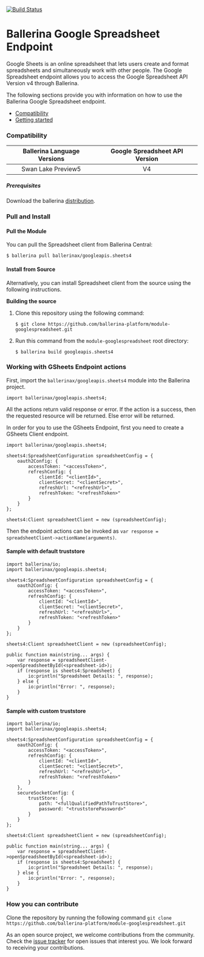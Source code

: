 [![Build Status](https://travis-ci.org/ballerina-platform/module-googlespreadsheet.svg?branch=master)](https://travis-ci.org/ballerina-platform/module-googlespreadsheet)

# Ballerina Google Spreadsheet Endpoint

Google Sheets is an online spreadsheet that lets users create and format
spreadsheets and simultaneously work with other people. The Google Spreadsheet endpoint allows you to access the Google Spreadsheet API Version v4 through Ballerina.

The following sections provide you with information on how to use the Ballerina Google Spreadsheet endpoint.
- [Compatibility](#compatibility)
- [Getting started](#getting-started)


### Compatibility

| Ballerina Language Versions  | Google Spreadsheet API Version |
|:----------------------------:|:------------------------------:|
|      Swan Lake Preview5      |   V4                           |

##### Prerequisites
Download the ballerina [distribution](https://ballerinalang.org/downloads/).

### Pull and Install

#### Pull the Module
You can pull the Spreadsheet client from Ballerina Central:
```ballerina
$ ballerina pull ballerinax/googleapis.sheets4
```

#### Install from Source
Alternatively, you can install Spreadsheet client from the source using the following instructions.

**Building the source**
1. Clone this repository using the following command:
    ```shell
    $ git clone https://github.com/ballerina-platform/module-googlespreadsheet.git
    ```

2. Run this command from the `module-googlespreadsheet` root directory:
    ```shell
    $ ballerina build googleapis.sheets4
    ```

### Working with GSheets Endpoint actions

First, import the `ballerinax/googleapis.sheets4` module into the Ballerina project.

```ballerina
import ballerinax/googleapis.sheets4;
```

All the actions return valid response or error. If the action is a success, then the requested resource will
be returned. Else error will be returned.

In order for you to use the GSheets Endpoint, first you need to create a GSheets Client endpoint.

```ballerina
import ballerinax/googleapis.sheets4;

sheets4:SpreadsheetConfiguration spreadsheetConfig = {
    oauth2Config: {
        accessToken: "<accessToken>",
        refreshConfig: {
            clientId: "<clientId>",
            clientSecret: "<clientSecret>",
            refreshUrl: "<refreshUrl>",
            refreshToken: "<refreshToken>"
        }
    }
};

sheets4:Client spreadsheetClient = new (spreadsheetConfig);
```

Then the endpoint actions can be invoked as `var response = spreadsheetClient->actionName(arguments)`.

#### Sample with default truststore
```ballerina
import ballerina/io;
import ballerinax/googleapis.sheets4;

sheets4:SpreadsheetConfiguration spreadsheetConfig = {
    oauth2Config: {
        accessToken: "<accessToken>",
        refreshConfig: {
            clientId: "<clientId>",
            clientSecret: "<clientSecret>",
            refreshUrl: "<refreshUrl>",
            refreshToken: "<refreshToken>"
        }
    }
};

sheets4:Client spreadsheetClient = new (spreadsheetConfig);

public function main(string... args) {
    var response = spreadsheetClient->openSpreadsheetById(<spreadsheet-id>);
    if (response is sheets4:Spreadsheet) {
        io:println("Spreadsheet Details: ", response);
    } else {
        io:println("Error: ", response);
    }
}
```

#### Sample with custom truststore
```ballerina
import ballerina/io;
import ballerinax/googleapis.sheets4;

sheets4:SpreadsheetConfiguration spreadsheetConfig = {
    oauth2Config: {
        accessToken: "<accessToken>",
        refreshConfig: {
            clientId: "<clientId>",
            clientSecret: "<clientSecret>",
            refreshUrl: "<refreshUrl>",
            refreshToken: "<refreshToken>"
        }
    },
    secureSocketConfig: {
        trustStore: {
            path: "<fullQualifiedPathToTrustStore>",
            password: "<truststorePassword>"
        }
    }
};

sheets4:Client spreadsheetClient = new (spreadsheetConfig);

public function main(string... args) {
    var response = spreadsheetClient->openSpreadsheetById(<spreadsheet-id>);
    if (response is sheets4:Spreadsheet) {
        io:println("Spreadsheet Details: ", response);
    } else {
        io:println("Error: ", response);
    }
}
```

### How you can contribute

Clone the repository by running the following command
`git clone https://github.com/ballerina-platform/module-googlespreadsheet.git`

As an open source project, we welcome contributions from the community. Check the [issue tracker](https://github.com/ballerina-platform/module-googlespreadsheet/issues) for open issues that interest you. We look forward to receiving your contributions.
